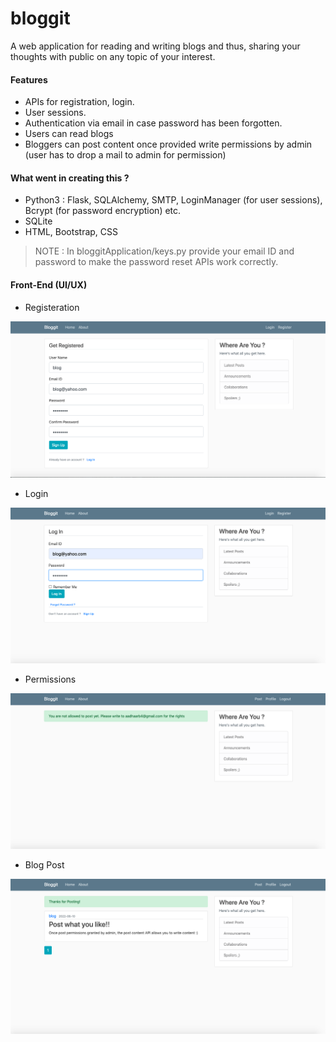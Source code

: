 # bloggit
A web application for reading and writing blogs and thus, sharing your thoughts with public on any topic of your interest. 

#### Features
- APIs for registration, login.
- User sessions.
- Authentication via email in case password has been forgotten.
- Users can read blogs
- Bloggers can post content once provided write permissions by admin (user has to drop a mail to admin for permission)

#### What went in creating this ?
- Python3 : Flask, SQLAlchemy, SMTP, LoginManager (for user sessions), Bcrypt (for password encryption) etc.
- SQLite
- HTML, Bootstrap, CSS

> NOTE : In bloggitApplication/keys.py provide your email ID and password to make the password reset APIs work correctly.

#### Front-End (UI/UX)
- Registeration

![alt text](https://github.com/addy4/bloggit/blob/main/bloggitApplication/ui-images/registeration.png?raw=true)

- Login

![alt text](https://github.com/addy4/bloggit/blob/main/bloggitApplication/ui-images/login.png?raw=true)

- Permissions

![alt text](https://github.com/addy4/bloggit/blob/main/bloggitApplication/ui-images/permissions.png?raw=true)

- Blog Post

![alt text](https://github.com/addy4/bloggit/blob/main/bloggitApplication/ui-images/post.png?raw=true)
